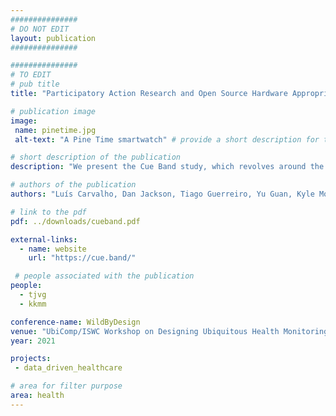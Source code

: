 ```yaml
---
###############
# DO NOT EDIT
layout: publication
###############

###############
# TO EDIT
# pub title
title: "Participatory Action Research and Open Source Hardware Appropriation for Large Scale In-The-Wild Studies"

# publication image
image:
 name: pinetime.jpg
 alt-text: "A Pine Time smartwatch" # provide a short description for the image #a11y

# short description of the publication
description: "We present the Cue Band study, which revolves around the creation of a wristband cueing device for people with Parkinson's that experience drooling. We present an approach for research in-the-wild, which draws on participatory action research theory, that places the end-user at the centre of the process, aiming to first and for most to create a workable product for the end-user, before engaging in a formal study. In the last section, we explore the appropriation of existing open-source hardware for in-the-wild research, by describing problems and solutions associated with developing Ubicomp technologies for large-scale studies."

# authors of the publication
authors: "Luís Carvalho, Dan Jackson, Tiago Guerreiro, Yu Guan, Kyle Montague"

# link to the pdf
pdf: ../downloads/cueband.pdf

external-links:
  - name: website
    url: "https://cue.band/"

 # people associated with the publication
people:
  - tjvg
  - kkmm

conference-name: WildByDesign
venue: "UbiComp/ISWC Workshop on Designing Ubiquitous Health Monitoring Technologies for Challenging Environments"
year: 2021

projects:
 - data_driven_healthcare

# area for filter purpose
area: health
---
```

